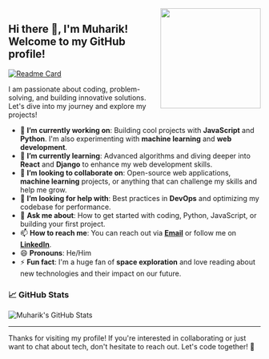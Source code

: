 <img align='right' src='https://user-images.githubusercontent.com/5713670/87202985-820dcb80-c2b6-11ea-9f56-7ec461c497c3.gif' width='200'>

## Hi there 👋, I'm Muharik! Welcome to my GitHub profile!

[![Readme Card](https://github-readme-stats.vercel.app/api/pin/?username=muharik19&repo=github-readme-stats)](https://github.com/muharik19/github-readme-stats)

I am passionate about coding, problem-solving, and building innovative solutions. Let's dive into my journey and explore my projects!

- 🔭 **I’m currently working on**: Building cool projects with **JavaScript** and **Python**. I'm also experimenting with **machine learning** and **web development**.
- 🌱 **I’m currently learning**: Advanced algorithms and diving deeper into **React** and **Django** to enhance my web development skills.
- 👯 **I’m looking to collaborate on**: Open-source web applications, **machine learning** projects, or anything that can challenge my skills and help me grow.
- 🤔 **I’m looking for help with**: Best practices in **DevOps** and optimizing my codebase for performance.
- 💬 **Ask me about**: How to get started with coding, Python, JavaScript, or building your first project. 
- 📫 **How to reach me**: You can reach out via **[Email](mailto:ahmadmuharik@gmail.com)** or follow me on **[LinkedIn](https://www.linkedin.com/in/ahmad-muharik-al-ansori-a42523164)**.
- 😄 **Pronouns**: He/Him
- ⚡ **Fun fact**: I'm a huge fan of **space exploration** and love reading about new technologies and their impact on our future.

### 📈 GitHub Stats

![Muharik's GitHub Stats](https://github-readme-stats.vercel.app/api?username=muharik19&show_icons=true&count_private=true&hide_title=true&theme=radical)

---

Thanks for visiting my profile! If you're interested in collaborating or just want to chat about tech, don't hesitate to reach out. Let's code together! 🚀

